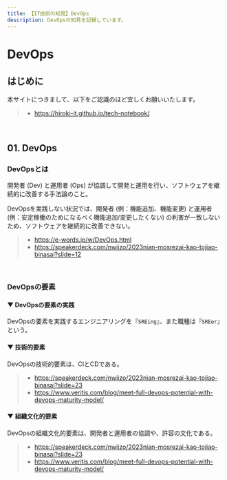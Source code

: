 ```yaml
---
title: 【IT技術の知見】DevOps
description: DevOpsの知見を記録しています。
---
```


# DevOps

## はじめに

本サイトにつきまして、以下をご認識のほど宜しくお願いいたします。

> - https://hiroki-it.github.io/tech-notebook/

<br>

## 01. DevOps

### DevOpsとは

開発者 (Dev) と運用者 (Ops) が協調して開発と運用を行い、ソフトウェアを継続的に改善する手法論のこと。

DevOpsを実践しない状況では、開発者 (例：機能追加、機能変更) と運用者 (例：安定稼働のためになるべく機能追加/変更したくない) の利害が一致しないため、ソフトウェアを継続的に改善できない。


> - https://e-words.jp/w/DevOps.html
> - https://speakerdeck.com/nwiizo/2023nian-mosrezai-kao-tojiao-binasai?slide=12

<br>

### DevOpsの要素

#### ▼ DevOpsの要素の実践

DevOpsの要素を実践するエンジニアリングを『`SREing`』、また職種は『`SREer`』という。

#### ▼ 技術的要素

DevOpsの技術的要素は、CIとCDである。


> - https://speakerdeck.com/nwiizo/2023nian-mosrezai-kao-tojiao-binasai?slide=23
> - https://www.veritis.com/blog/meet-full-devops-potential-with-devops-maturity-model/

#### ▼ 組織文化的要素

DevOpsの組織文化的要素は、開発者と運用者の協調や、許容の文化である。


> - https://speakerdeck.com/nwiizo/2023nian-mosrezai-kao-tojiao-binasai?slide=23
> - https://www.veritis.com/blog/meet-full-devops-potential-with-devops-maturity-model/

<br>
